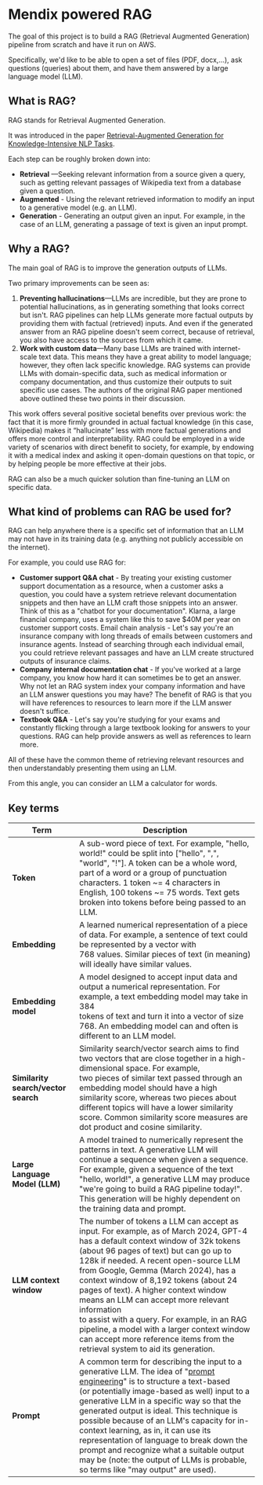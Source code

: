 # Mendix powered RAG
The goal of this project is to build a RAG (Retrieval Augmented Generation) pipeline from scratch and have it run on AWS.

Specifically, we'd like to be able to open a set of files (PDF, docx,...), ask questions (queries) about them, and have them answered by a large language model (LLM).

## What is RAG?
RAG stands for Retrieval Augmented Generation.

It was introduced in the paper [Retrieval-Augmented Generation for Knowledge-Intensive NLP Tasks](https://arxiv.org/abs/2005.11401).

Each step can be roughly broken down into:

+ **Retrieval** —Seeking relevant information from a source given a query, such as getting relevant passages of Wikipedia text from a database given a question.
+ **Augmented** - Using the relevant retrieved information to modify an input to a generative model (e.g. an LLM).
+ **Generation** - Generating an output given an input. For example, in the case of an LLM, generating a passage of text is given an input prompt.

## Why a RAG?
The main goal of RAG is to improve the generation outputs of LLMs.

Two primary improvements can be seen as:

1. **Preventing hallucinations**—LLMs are incredible, but they are prone to potential hallucinations, as in generating something that looks correct but isn't. RAG pipelines can help LLMs generate more factual outputs by providing them with factual (retrieved) inputs. And even if the generated answer from an RAG pipeline doesn't seem correct, because of retrieval, you also have access to the sources from which it came.
2. **Work with custom data**—Many base LLMs are trained with internet-scale text data. This means they have a great ability to model language; however, they often lack specific knowledge. RAG systems can provide LLMs with domain-specific data, such as medical information or company documentation, and thus customize their outputs to suit specific use cases.
The authors of the original RAG paper mentioned above outlined these two points in their discussion.

This work offers several positive societal benefits over previous work: the fact that it is more firmly grounded in actual factual knowledge (in this case, Wikipedia) makes it “hallucinate” less with more factual generations and offers more control and interpretability. RAG could be employed in a wide variety of scenarios with direct benefit to society, for example, by endowing it with a medical index and asking it open-domain questions on that topic, or by helping people be more effective at their jobs.

RAG can also be a much quicker solution than fine-tuning an LLM on specific data.

## What kind of problems can RAG be used for?
RAG can help anywhere there is a specific set of information that an LLM may not have in its training data (e.g. anything not publicly accessible on the internet).

For example, you could use RAG for:

+ **Customer support Q&A chat** - By treating your existing customer support documentation as a resource, when a customer asks a question, you could have a system retrieve relevant documentation snippets and then have an LLM craft those snippets into an answer. Think of this as a "chatbot for your documentation". Klarna, a large financial company, uses a system like this to save $40M per year on customer support costs.
Email chain analysis - Let's say you're an insurance company with long threads of emails between customers and insurance agents. Instead of searching through each individual email, you could retrieve relevant passages and have an LLM create structured outputs of insurance claims.
+ **Company internal documentation chat** - If you've worked at a large company, you know how hard it can sometimes be to get an answer. Why not let an RAG system index your company information and have an LLM answer questions you may have? The benefit of RAG is that you will have references to resources to learn more if the LLM answer doesn't suffice.
+ **Textbook Q&A** - Let's say you're studying for your exams and constantly flicking through a large textbook looking for answers to your questions. RAG can help provide answers as well as references to learn more.

All of these have the common theme of retrieving relevant resources and then understandably presenting them using an LLM.

From this angle, you can consider an LLM a calculator for words.

## Key terms

| Term | Description |
| ----- | ----- | 
| **Token** | A sub-word piece of text. For example, "hello, world!" could be split into ["hello", ",", "world", "!"]. A token can be a whole word,<br> part of a word or a group of punctuation characters. 1 token ~= 4 characters in English, 100 tokens ~= 75 words. Text gets broken into tokens before being passed to an LLM. |
| **Embedding** | A learned numerical representation of a piece of data. For example, a sentence of text could be represented by a vector with<br> 768 values. Similar pieces of text (in meaning) will ideally have similar values. |
| **Embedding model** | A model designed to accept input data and output a numerical representation. For example, a text embedding model may take in 384 <br>tokens of text and turn it into a vector of size 768. An embedding model can and often is different to an LLM model. |
| **Similarity search/vector search** | Similarity search/vector search aims to find two vectors that are close together in a high-dimensional space. For example, <br>two pieces of similar text passed through an embedding model should have a high similarity score, whereas two pieces about different topics will have a lower similarity score. Common similarity score measures are dot product and cosine similarity. |
| **Large Language Model (LLM)** | A model trained to numerically represent the patterns in text. A generative LLM will continue a sequence when given a sequence. <br>For example, given a sequence of the text "hello, world!", a generative LLM may produce "we're going to build a RAG pipeline today!". This generation will be highly dependent on the training data and prompt. |
| **LLM context window** | The number of tokens a LLM can accept as input. For example, as of March 2024, GPT-4 has a default context window of 32k tokens<br> (about 96 pages of text) but can go up to 128k if needed. A recent open-source LLM from Google, Gemma (March 2024), has a context window of 8,192 tokens (about 24 pages of text). A higher context window means an LLM can accept more relevant information<br> to assist with a query. For example, in an RAG pipeline, a model with a larger context window can accept more reference items from the retrieval system to aid its generation. |
| **Prompt** | A common term for describing the input to a generative LLM. The idea of "[prompt engineering](https://en.wikipedia.org/wiki/Prompt_engineering)" is to structure a text-based<br> (or potentially image-based as well) input to a generative LLM in a specific way so that the generated output is ideal. This technique is possible because of an LLM's capacity for in-context learning, as in, it can use its representation of language to break down the prompt and recognize what a suitable output may be (note: the output of LLMs is probable, so terms like "may output" are used). | 

